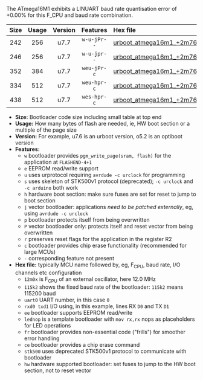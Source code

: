 The ATmega16M1 exhibits a LINUART baud rate quantisation error of +0.00% for this F_CPU and baud rate combination.

|Size|Usage|Version|Features|Hex file|
|:-:|:-:|:-:|:-:|:--|
|242|256|u7.7|`w-u-jPr--`|[urboot_atmega16m1_+2m7648x_+++4k8_uart0_rxd4_txd3_lednop.hex](https://raw.githubusercontent.com/stefanrueger/urboot.hex/main/mcus/atmega16m1/external_oscillator/fcpu_+2m7648x/br_+++4k8/urboot_atmega16m1_+2m7648x_+++4k8_uart0_rxd4_txd3_lednop.hex)|
|246|256|u7.7|`w-u-jpr--`|[urboot_atmega16m1_+2m7648x_+++4k8_uart0_rxd4_txd3_lednop_fr.hex](https://raw.githubusercontent.com/stefanrueger/urboot.hex/main/mcus/atmega16m1/external_oscillator/fcpu_+2m7648x/br_+++4k8/urboot_atmega16m1_+2m7648x_+++4k8_uart0_rxd4_txd3_lednop_fr.hex)|
|352|384|u7.7|`weu-jPr-c`|[urboot_atmega16m1_+2m7648x_+++4k8_uart0_rxd4_txd3_ee_lednop_fr_ce.hex](https://raw.githubusercontent.com/stefanrueger/urboot.hex/main/mcus/atmega16m1/external_oscillator/fcpu_+2m7648x/br_+++4k8/urboot_atmega16m1_+2m7648x_+++4k8_uart0_rxd4_txd3_ee_lednop_fr_ce.hex)|
|334|512|u7.7|`weu-hpr-c`|[urboot_atmega16m1_+2m7648x_+++4k8_uart0_rxd4_txd3_ee_lednop_fr_ce_hw.hex](https://raw.githubusercontent.com/stefanrueger/urboot.hex/main/mcus/atmega16m1/external_oscillator/fcpu_+2m7648x/br_+++4k8/urboot_atmega16m1_+2m7648x_+++4k8_uart0_rxd4_txd3_ee_lednop_fr_ce_hw.hex)|
|438|512|u7.7|`wes-hpr-c`|[urboot_atmega16m1_+2m7648x_+++4k8_uart0_rxd4_txd3_ee_lednop_fr_ce_stk500_hw.hex](https://raw.githubusercontent.com/stefanrueger/urboot.hex/main/mcus/atmega16m1/external_oscillator/fcpu_+2m7648x/br_+++4k8/urboot_atmega16m1_+2m7648x_+++4k8_uart0_rxd4_txd3_ee_lednop_fr_ce_stk500_hw.hex)|

- **Size:** Bootloader code size including small table at top end
- **Usage:** How many bytes of flash are needed, ie, HW boot section or a multiple of the page size
- **Version:** For example, u7.6 is an urboot version, o5.2 is an optiboot version
- **Features:**
  + `w` bootloader provides `pgm_write_page(sram, flash)` for the application at `FLASHEND-4+1`
  + `e` EEPROM read/write support
  + `u` uses urprotocol requiring `avrdude -c urclock` for programming
  + `s` uses skeleton of STK500v1 protocol (deprecated); `-c urclock` and `-c arduino` both work
  + `h` hardware boot section: make sure fuses are set for reset to jump to boot section
  + `j` vector bootloader: applications *need to be patched externally*, eg, using `avrdude -c urclock`
  + `p` bootloader protects itself from being overwritten
  + `P` vector bootloader only: protects itself and reset vector from being overwritten
  + `r` preserves reset flags for the application in the register R2
  + `c` bootloader provides chip erase functionality (recommended for large MCUs)
  + `-` corresponding feature not present
- **Hex file:** typically MCU name followed by, eg, F<sub>CPU</sub>, baud rate, I/O channels etc configuration
  + `12m0x` is F<sub>CPU</sub> of an external oscillator, here 12.0 MHz
  + `115k2` shows the fixed baud rate of the bootloader: `115k2` means 115200 baud
  + `uart0` UART number, in this case `0`
  + `rxd0 txd1` I/O using, in this example, lines RX `D0` and TX `D1`
  + `ee` bootloader supports EEPROM read/write
  + `lednop` is a template bootloader with `mov rx,rx` nops as placeholders for LED operations
  + `fr` bootloader provides non-essential code ("frills") for smoother error handling
  + `ce` bootloader provides a chip erase command
  + `stk500` uses deprecated STK500v1 protocol to communicate with bootloader
  + `hw` hardware supported bootloader: set fuses to jump to the HW boot section, not to reset vector
